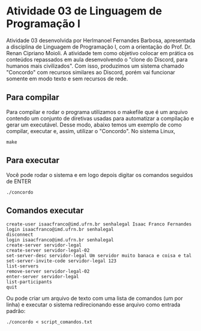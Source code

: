 # Atividade 03 de Linguagem de Programação I

Atividade 03 desenvolvida por Herlmanoel Fernandes Barbosa, apresentada a disciplina de Linguagem de Programação I, com a orientação do Prof. Dr. Renan Cipriano Moioli. A atividade tem como objetivo colocar em prática os conteúdos repassados em aula desenvolvendo o "clone do Discord, para humanos mais civilizados". Com isso, produzimos um sistema chamado "Concordo" com recursos similares ao Discord, porém vai funcionar somente em modo texto e sem recursos de rede.

## Para compilar
Para compilar e rodar o programa utilizamos o makefile que é um arquivo contendo um conjunto de diretivas usadas para automatizar a compilação e gerar um executável. Desse modo, abaixo temos um exemplo de como compilar, executar e, assim, utilizar o "Concordo". No sistema Linux,

```console
make
```

## Para executar
Você pode rodar o sistema e em logo depois digitar os comandos seguidos de ENTER
```console
./concordo
```
## Comandos executar
```console
create-user isaacfranco@imd.ufrn.br senhalegal Isaac Franco Fernandes
login isaacfranco@imd.ufrn.br senhalegal
disconnect
login isaacfranco@imd.ufrn.br senhalegal
create-server servidor-legal
create-server servidor-legal-02
set-server-desc servidor-legal Um servidor muito banaca e coisa e tal
set-server-invite-code servidor-legal 123
list-servers
remove-server servidor-legal-02
enter-server servidor-legal
list-participants
quit
```

Ou pode criar um arquivo de texto com uma lista de comandos (um por linha) e executar o sistema redirecionando esse arquivo como entrada padrão:
```console
./concordo < script_comandos.txt
```